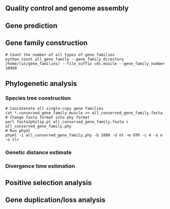 ## Quality control and genome assembly
## Gene prediction
## Gene family construction
	# Count the number of all types of gene families
	python count_all_gene_family --gene_family_directory /home/lin/gene_families/ --file_suffix cds.muscle --gene_family_number 10460
## Phylogenetic analysis
### Species tree construction
	# Concatenate all single-copy gene families
	cat *.conserved_gene_family.muscle >> all_conserved_gene_family.fasta
	# Change fasta format into phy format
	perl fasta2philip.pl all_conserved_gene_family.fasta > 	all_conserved_gene_family.phy
	# Run phyml
	phyml -i all_conserved_gene_family.phy -b 1000 -d nt -m GTR -c 4 -a e -o tlr
### Genetic distance estimate 
###  Divergence time estimation
## Positive selection analysis
## Gene duplication/loss analysis
